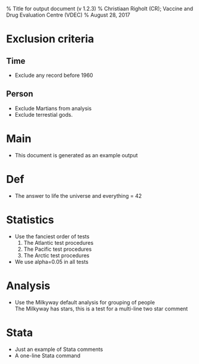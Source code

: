 % Title for output document (v 1.2.3)
% Christiaan Righolt (CR); Vaccine and Drug Evaluation Centre (VDEC)
% August 28, 2017

# Exclusion criteria   

## Time   
* Exclude any record before 1960   

## Person   
* Exclude Martians from analysis   
* Exclude terrestial gods.   

# Main   
* This document is generated as an example output   

# Def   
* The answer to life the universe and everything = 42   

# Statistics   
* Use the fanciest order of tests   
  1. The Atlantic test procedures   
  2. The Pacific test procedures   
  3. The Arctic test procedures   
* We use alpha=0.05 in all tests   

# Analysis   
* Use the Milkyway default analysis for grouping of people   
  The Milkyway has stars, this is a test for a multi-line two star comment   

# Stata   
* Just an example of Stata comments   
* A one-line Stata command   
